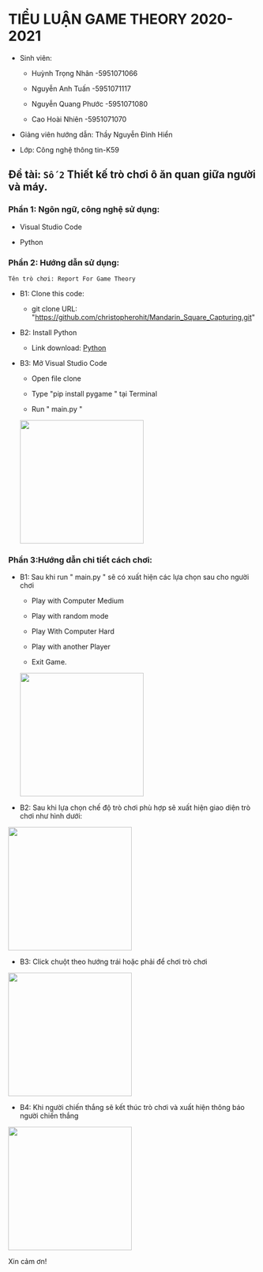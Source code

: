 # TIỂU LUẬN GAME THEORY 2020-2021 


* Sinh viên:
  
  - Huỳnh Trọng Nhân   -5951071066
  
  - Nguyễn Anh Tuấn    -5951071117
 
  - Nguyễn Quang Phước -5951071080
  
  - Cao Hoài Nhiên     -5951071070


* Giảng viên hướng dẫn:  Thầy Nguyễn Đình Hiển


* Lớp: Công nghệ thông tin-K59


## Đề tài: `Số 2` Thiết kế trò chơi ô ăn quan giữa người và máy.


### Phần 1: Ngôn ngữ, công nghệ sử dụng:


* Visual Studio Code

* Python

### Phần 2: Hướng dẫn sử dụng:

`Tên trò chơi: Report For Game Theory`

- B1: Clone this code:

  - git clone URL: "https://github.com/christopherohit/Mandarin_Square_Capturing.git"
  
- B2: Install Python 

  - Link download: [Python](https://www.python.org/downloads)
  
- B3: Mở Visual Studio Code

  - Open file clone

  - Type  "pip install pygame " tại Terminal 
  
  - Run " main.py "
  
  <img src="https://user-images.githubusercontent.com/60256562/124342829-20deb680-dbf1-11eb-87f0-c885e1060067.png" width="250"  />
  


  

### Phần 3:Hướng dẫn chi tiết cách chơi:


- B1: Sau khi run " main.py " sẽ có xuất hiện các lựa chọn sau cho người chơi

   - Play with Computer Medium

   - Play with random mode
   
   - Play With Computer Hard
   
   - Play with another Player

   - Exit Game.
   
   
   
   <img src="https://user-images.githubusercontent.com/60256562/124342853-508dbe80-dbf1-11eb-9adb-a6694b4781fc.png" width="250"  />
   

   
 - B2: Sau khi lựa chọn chế độ trò chơi phù hợp sẽ xuất hiện giao diện trò chơi như hình dưới:




  <img src="https://user-images.githubusercontent.com/60256562/124342867-626f6180-dbf1-11eb-936c-fb3f75a71f15.png" width="250"  />
   
  

 
 
 
 - B3: Click chuột theo hướng trái hoặc phải để chơi trò chơi


 
 
 <img src="https://user-images.githubusercontent.com/60256562/124342873-6f8c5080-dbf1-11eb-9b51-0d31503c551f.png" width="250"  />



 
 - B4: Khi người chiến thắng sẽ kết thúc trò chơi và xuất hiện thông báo người chiến thắng
 


 <img src="https://user-images.githubusercontent.com/60256562/124342881-829f2080-dbf1-11eb-83ec-82a38bd9534d.png" width="250"  />
  
  
   
   
 Xin cảm ơn!
